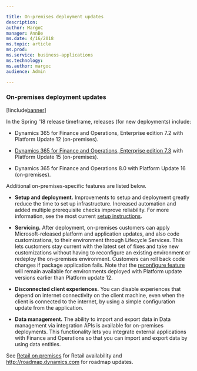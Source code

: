 ```yaml
---

title: On-premises deployment updates
description: 
author: MargoC
manager: AnnBe
ms.date: 4/16/2018
ms.topic: article
ms.prod: 
ms.service: business-applications
ms.technology: 
ms.author: margoc
audience: Admin

---
```

### On-premises deployment updates

[!include[banner](../../includes/banner.md)]




In the Spring '18 release timeframe, releases (for new deployments) include:

-   Dynamics 365 for Finance and Operations, Enterprise edition 7.2 with
    Platform Update 12 (on-premises).

-   [Dynamics 365 for Finance and Operations, Enterprise edition
    7.3](https://docs.microsoft.com/en-us/dynamics365/unified-operations/fin-and-ops/get-started/whats-new-application-7.3-update)
    with Platform Update 15 (on-premises).

-   Dynamics 365 for Finance and Operations 8.0 with Platform Update 16
    (on-premises).

Additional on-premises-specific features are listed below.

-   **Setup and deployment.** Improvements to setup and deployment greatly
    reduce the time to set up infrastructure. Increased automation and added
    multiple prerequisite checks improve reliability. For more information, see
    the most current [setup
    instructions](https://docs.microsoft.com/en-us/dynamics365/unified-operations/dev-itpro/deployment/setup-deploy-on-premises-environments).

-   **Servicing.** After deployment, on-premises customers can apply
    Microsoft-released platform and application updates, and also code
    customizations, to their environment through Lifecycle Services. This lets
    customers stay current with the latest set of fixes and take new
    customizations without having to reconfigure an existing environment or
    redeploy the on-premises environment. Customers can roll back code changes
    if package application fails. Note that the [reconfigure
    feature](https://docs.microsoft.com/en-us/dynamics365/unified-operations/dev-itpro/lifecycle-services/reconfigure-environment)
    will remain available for environments deployed with Platform update
    versions earlier than Platform update 12. 

-   **Disconnected client experiences.** You can disable experiences that depend
    on internet connectivity on the client machine, even when the client is
    connected to the internet, by using a simple configuration update from the
    application.

-   **Data management.** The ability to import and export data in Data
    management via integration APIs is available for on-premises deployments.
    This functionality lets you integrate external applications with Finance and
    Operations so that you can import and export data by using data entities.

See [Retail on
premises](https://community.dynamics.com/enterprise/b/365forretail/archive/2017/12/15/dynamics-365-for-retail-on-premises-enabling-flexible-deployment-options)
for Retail availability and <http://roadmap.dynamics.com> for roadmap updates.
